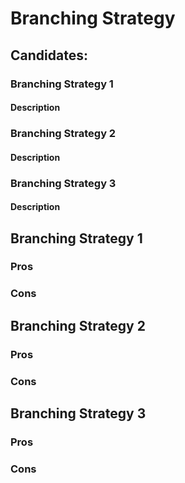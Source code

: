 # Branching Strategy

## Candidates:
### Branching Strategy 1
#### Description

### Branching Strategy 2
#### Description

### Branching Strategy 3
#### Description

## Branching Strategy 1
### Pros

### Cons

## Branching Strategy 2
### Pros

### Cons

## Branching Strategy 3
### Pros

### Cons
